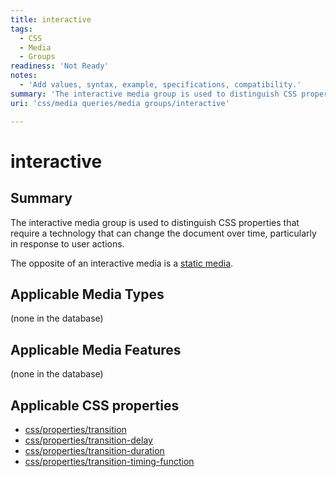 ```yaml
---
title: interactive
tags:
  - CSS
  - Media
  - Groups
readiness: 'Not Ready'
notes:
  - 'Add values, syntax, example, specifications, compatibility.'
summary: 'The interactive media group is used to distinguish CSS properties that require a technology that can change the document over time, particularly in response to user actions.'
uri: 'css/media queries/media groups/interactive'

---
```

# interactive

## Summary

The interactive media group is used to distinguish CSS properties that require a technology that can change the document over time, particularly in response to user actions.

The opposite of an interactive media is a [static media](/css/media_queries/media_groups/static).

## Applicable Media Types

(none in the database)

## Applicable Media Features

(none in the database)

## Applicable CSS properties

-   [css/properties/transition](/css/properties/transition)
-   [css/properties/transition-delay](/css/properties/transition-delay)
-   [css/properties/transition-duration](/css/properties/transition-duration)
-   [css/properties/transition-timing-function](/css/properties/transition-timing-function)

